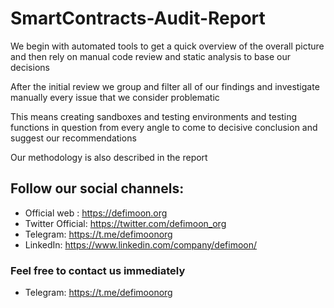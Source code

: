 # SmartContracts-Audit-Report

We begin with automated tools to get a quick overview of the overall picture and then rely on manual code review and static analysis to base our decisions

After the initial review we group and filter all of our findings and investigate manually every issue that we consider problematic 

This means creating sandboxes and testing environments and testing functions in question from every angle to come to decisive conclusion and suggest our recommendations

Our methodology is also described in the report 

## Follow our social channels:
- Official web : https://defimoon.org
- Twitter Official: https://twitter.com/defimoon_org
- Telegram: https://t.me/defimoonorg
- LinkedIn: https://www.linkedin.com/company/defimoon/

### Feel free to contact us immediately 
- Telegram: https://t.me/defimoonorg
